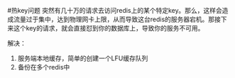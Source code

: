 #热key问题
突然有几十万的请求去访问redis上的某个特定key。那么，这样会造成流量过于集中，达到物理网卡上限，从而导致这台redis的服务器宕机。那接下来这个key的请求，就会直接怼到你的数据库上，导致你的服务不可用。

解决：
1. 服务端本地缓存，简单的创建一个LFU缓存队列
2. 备份在多个redis中
